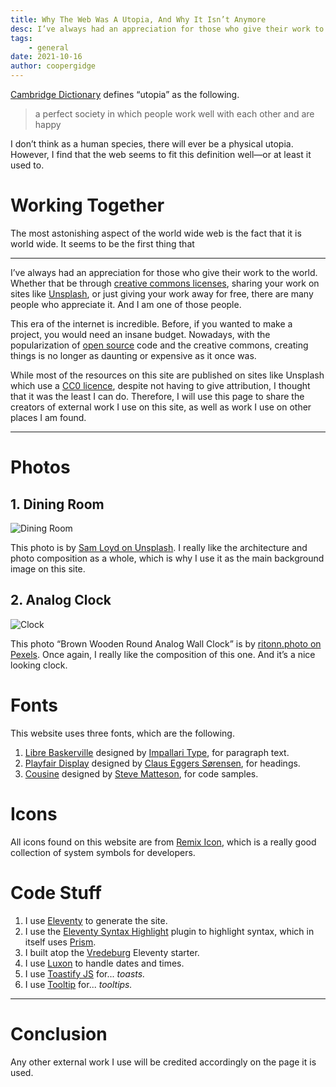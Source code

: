 ```yaml
---
title: Why The Web Was A Utopia, And Why It Isn’t Anymore
desc: I’ve always had an appreciation for those who give their work to the world, for free.
tags: 
    - general
date: 2021-10-16
author: coopergidge
---
```


[Cambridge Dictionary](https://dictionary.cambridge.org/dictionary/english/utopia) defines “utopia” as the following.

> a perfect society in which people work well with each other and are happy

I don’t think as a human species, there will ever be a physical utopia. However, I find that the web seems to fit this definition well—or at least it used to.

# Working Together

The most astonishing aspect of the world wide web is the fact that it is world wide. It seems to be the first thing that

---

I’ve always had an appreciation for those who give their work to the world. Whether that be through [creative commons licenses](), sharing your work on sites like [Unsplash](), or just giving your work away for free, there are many people who appreciate it. And I am one of those people.

This era of the internet is incredible. Before, if you wanted to make a project, you would need an insane budget. Nowadays, with the popularization of [open source]() code and the creative commons, creating things is no longer as daunting or expensive as it once was.

While most of the resources on this site are published on sites like Unsplash which use a [CC0 licence](), despite not having to give attribution, I thought that it was the least I can do. Therefore, I will use this page to share the creators of external work I use on this site, as well as work I use on other places I am found.

---

# Photos

## 1. Dining Room

![Dining Room](/assets/images/bg.jpg)

This photo is by [Sam Loyd on Unsplash](https://unsplash.com/photos/RLIhzcnl7IQ). I really like the architecture and photo composition as a whole, which is why I use it as the main background image on this site.

## 2. Analog Clock

![Clock](/assets/images/clock.jpeg)

This photo “Brown Wooden Round Analog Wall Clock” is by [ritonn.photo on Pexels](https://www.pexels.com/photo/wood-earth-forest-vintage-5740996/). Once again, I really like the composition of this one. And it’s a nice looking clock.

# Fonts

This website uses three fonts, which are the following.

1. [Libre Baskerville](https://fonts.google.com/specimen/Libre+Baskerville) designed by [Impallari Type](https://fonts.google.com/?query=Impallari+Type), for paragraph text.
2. [Playfair Display](https://fonts.google.com/specimen/Playfair+Display) designed by [Claus Eggers Sørensen](https://fonts.google.com/?query=Claus%20Eggers%20S%C3%B8rensen), for headings.
3. [Cousine](https://fonts.google.com/specimen/Cousine) designed by [Steve Matteson](https://fonts.google.com/?query=Steve%20Matteson), for code samples.

# Icons

All icons found on this website are from [Remix Icon](https://remixicon.com/), which is a really good collection of system symbols for developers.

# Code Stuff

1. I use [Eleventy](https://www.11ty.dev/) to generate the site.
2. I use the [Eleventy Syntax Highlight](https://www.11ty.dev/docs/plugins/syntaxhighlight/) plugin to highlight syntax, which in itself uses [Prism](https://prismjs.com/index.html).
3. I built atop the [Vredeburg](https://github.com/dafiulh/vredeburg) Eleventy starter.
4. I use [Luxon](https://moment.github.io/luxon/#/) to handle dates and times.
5. I use [Toastify JS](https://github.com/apvarun/toastify-js) for... *toasts.*
6. I use [Tooltip](https://sa-si-dev.github.io/tooltip/#/) for... *tooltips.*

---

# Conclusion

Any other external work I use will be credited accordingly on the page it is used.